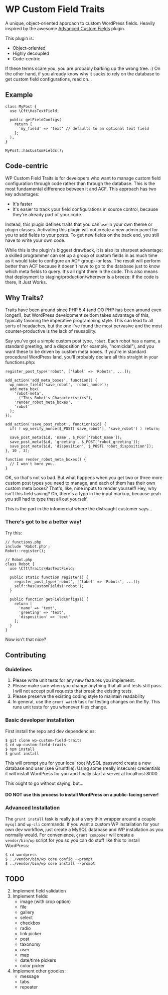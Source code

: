 # WP Custom Field Traits

A unique, object-oriented approach to custom WordPress fields. Heavily inspired by the awesome [Advanced Custom Fields](http://www.advancedcustomfields.com/) plugin.

This plugin is:

* Object-oriented
* Highly decoupled
* Code-centric

If these terms scare you, you are probably barking up the wrong tree. :) On the other hand, if you already know why it sucks to rely on the database to get custom field configurations, read on...

## Example

```
class MyPost {
  use \Cft\HasTextField;
  
  public getFieldConfigs(
    return [
      'my_field' => 'text' // defaults to an optional text field
    ];
  );
}

MyPost::hasCustomFields();
```

## Code-centric

WP Custom Field Traits is for developers who want to manage custom field configuration through code rather than through the database. This is the most fundamental difference between it and ACF. This approach has two key advantages:

* It's faster
* It's easier to track your field configurations in source control, because they're already part of your code

Instead, this plugin defines traits that you can `use` in your own theme or plugin classes. Activating this plugin will not create a new admin panel for you to add fields to your posts. To get new fields on the back end, you still have to write your own code.

While this is the plugin's biggest drawback, it is also its sharpest advantage: a skilled programmer can set up a group of custom fields in as much time as it would take to configure an ACF group--or less. The result will perform better than ACF because it doesn't have to go to the database just to know which meta fields to query. It's all right there in the code. This also means that deployment to staging/production/wherever is a breeze: if the code is there, It Just Works.

## Why Traits?

Traits have been around since PHP 5.4 (and OO PHP has been around even longer!), but WordPress development seldom takes advantage of this, typically favoring the imperative programming style. This can lead to all sorts of headaches, but the one I've found the most pervasive and the most counter-productive is the lack of reusability.

Say you've got a simple custom post type, `robot`. Each robot has a name, a standard greeting, and a disposition (for example, "homicidal"), and you want these to be driven by custom meta boxes. If you're in standard procedural WordPress land, you'll probably declare all this straight in your functions.php:

```
register_post_type('robot', ['label' => 'Robots', ...]);

add_action('add_meta_boxes', function() {
  wp_nonce_field('save_robot', 'robot_nonce');
  add_meta_box(
    'robot-meta',
    __("This Robot's Characteristics"),
    'render_robot_meta_boxes',
    'robot'
  );
});

add_action('save_post_robot', function($id) {
  if( ! wp_verify_nonce($_POST['save_robot'], 'save_robot') ) return;

  save_post_meta($id, 'name', $_POST['robot_name']);
  save_post_meta($id, 'greeting', $_POST['robot_greeting']);
  save_post_meta($id, 'disposition', $_POST['robot_disposition']);
}, 10 , 3);

function render_robot_meta_boxes() {
  // I won't bore you.
}
```

OK, so that's not so bad. But what happens when you get two or three more custom post types you need to manage, and each of them has their own custom meta boxes? That's, like, nine inputs to render yourself! Hey, why isn't this field saving? Oh, there's a typo in the input markup, because yeah you still had to type that all out yourself.

This is the part in the infomercial where the distraught customer says...

### There's got to be a better way!

Try this:

```
// functions.php
include 'Robot.php';
Robot::register();

// Robot.php
class Robot {
  use \Cft\Traits\HasTextField;

  public static function register() {
    register_post_type('robot', ['label' => 'Robots', ...]);
    self::hasCustomFields('robot');
  }
  
  public function getFieldConfigs() {
    return [
      'name' => 'text',
      'greeting' => 'text',
      'disposition' => 'text'
    ];
  }
}
```

Now isn't that nice?

## Contributing

### Guidelines

1. Please write unit tests for any new features you implement.
2. Please make sure when you change anything that all unit tests still pass. I will not accept pull requests that break the existing tests.
2. Please preserve the existing coding style to maintain readability
3. In general, use the `grunt watch` task for testing changes on the fly. This runs unit tests for you whenever files change.

### Basic developer installation

First install the repo and dev dependencies:

```
$ git clone wp-custom-field-traits
$ cd wp-custom-field-traits
$ npm install
$ grunt install
```

This will prompt you for your local root MySQL password create a new database and user (see Gruntfile). Using some (really insecure) credentials it will install WordPress for you and finally start a server at localhost:8000.

This ought to go without saying, but...

#### DO NOT use this process to install WordPress on a public-facing server!

### Advanced Installation

The `grunt install` task is really just a very thin wrapper around a couple `mysql` and `wp-cli` commands. If you want a custom WP installation for your own dev workflow, just create a MySQL database and WP installation as you normally would. For convenience, `grunt composer` will create a `vendor/bin/wp` script for you so you can do stuff like this to install WordPress:

```
$ cd wordpress
$ ../vendor/bin/wp core config --prompt
$ ../vendor/bin/wp core install --prompt
```

## TODO

2. Implement field validation
3. Implement fields:
	* image (with crop option)
	* file
	* gallery
	* select
	* checkbox
	* radio
	* link picker
	* post
	* taxonomy
	* user
	* map
	* date/time pickers
	* color picker
4. Implement other goodies:
	* message
	* tabs
	* repeater


